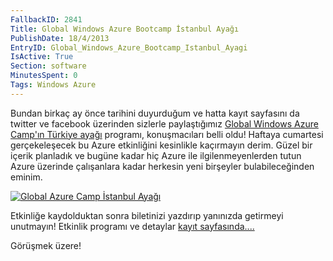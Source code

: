 ```yaml
---
FallbackID: 2841
Title: Global Windows Azure Bootcamp İstanbul Ayağı
PublishDate: 18/4/2013
EntryID: Global_Windows_Azure_Bootcamp_Istanbul_Ayagi
IsActive: True
Section: software
MinutesSpent: 0
Tags: Windows Azure
---
```

Bundan birkaç ay önce tarihini duyurduğum ve hatta kayıt sayfasını da
twitter ve facebook üzerinden sizlerle paylaştığımız [Global Windows
Azure Camp'ın Türkiye
ayağı](http://azurebootcampturkiye-daron.eventbrite.com/) programı,
konuşmacıları belli oldu! Haftaya cumartesi gerçekeleşecek bu Azure
etkinliğini kesinlikle kaçırmayın derim. Güzel bir içerik planladık ve
bugüne kadar hiç Azure ile ilgilenmeyenlerden tutun Azure üzerinde
çalışanlara kadar herkesin yeni birşeyler bulabileceğinden eminim.

[![Global Azure Camp İstanbul
Ayağı](media/Global_Windows_Azure_Bootcamp_Istanbul_Ayagi/azure.jpg)](http://azurebootcampturkiye-daron.eventbrite.com/)

Etkinliğe kaydolduktan sonra biletinizi yazdırıp yanınızda getirmeyi
unutmayın! Etkinlik programı ve detaylar [kayıt
sayfasında....](http://azurebootcampturkiye-daron.eventbrite.com/)

Görüşmek üzere!


